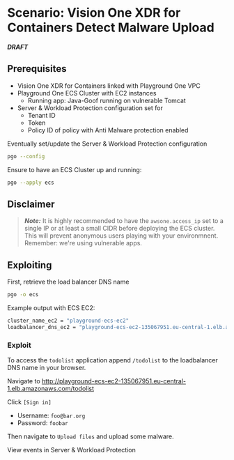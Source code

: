 # Scenario: Vision One XDR for Containers Detect Malware Upload

***DRAFT***

## Prerequisites

- Vision One XDR for Containers linked with Playground One VPC
- Playground One ECS Cluster with EC2 instances
  - Running app: Java-Goof running on vulnerable Tomcat
- Server & Workload Protection configuration set for
  - Tenant ID
  - Token
  - Policy ID of policy with Anti Malware protection enabled

Eventually set/update the Server & Workload Protection configuration

```sh
pgo --config
```

Ensure to have an ECS Cluster up and running:

```sh
pgo --apply ecs
```

## Disclaimer

> ***Note:*** It is highly recommended to have the `awsone.access_ip` set to a single IP or at least a small CIDR before deploying the ECS cluster. This will prevent anonymous users playing with your environmnent. Remember: we're using vulnerable apps.

## Exploiting

First, retrieve the load balancer DNS name

```sh
pgo -o ecs
```

Example output with ECS EC2:

```sh
cluster_name_ec2 = "playground-ecs-ec2"
loadbalancer_dns_ec2 = "playground-ecs-ec2-135067951.eu-central-1.elb.amazonaws.com"
```

### Exploit

To access the `todolist` application append `/todolist` to the loadbalancer DNS name in your browser.

Navigate to <http://playground-ecs-ec2-135067951.eu-central-1.elb.amazonaws.com/todolist>

Click `[Sign in]`

- Username: `foo@bar.org`
- Password: `foobar`

Then navigate to `Upload files` and upload some malware.

View events in Server & Workload Protection
